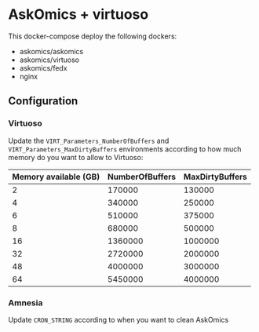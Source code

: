 # AskOmics + virtuoso

This docker-compose deploy the following dockers:

- askomics/askomics
- askomics/virtuoso
- askomics/fedx
- nginx

## Configuration

### Virtuoso

Update the `VIRT_Parameters_NumberOfBuffers` and `VIRT_Parameters_MaxDirtyBuffers` environments according to how much memory do you want to allow to Virtuoso:


| Memory available (GB) | NumberOfBuffers | MaxDirtyBuffers |
|-----------------------|-----------------|-----------------|
| 2                     | 170000          | 130000          |
| 4                     | 340000          | 250000          |
| 6                     | 510000          | 375000          |
| 8                     | 680000          | 500000          |
| 16                    | 1360000         | 1000000         |
| 32                    | 2720000         | 2000000         |
| 48                    | 4000000         | 3000000         |
| 64                    | 5450000         | 4000000         |

### Amnesia

Update `CRON_STRING` according to when you want to clean AskOmics